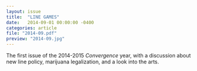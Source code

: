 ```yaml
---
layout: issue
title:  "LINE GAMES"
date:   2014-09-01 00:00:00 -0400
categories: article
file: "2014-09.pdf"
preview: "2014-09.jpg"
---
```


The first issue of the 2014-2015 *Convergence* year, with a discussion about new line policy, marijuana legalization, and a look into the arts.
